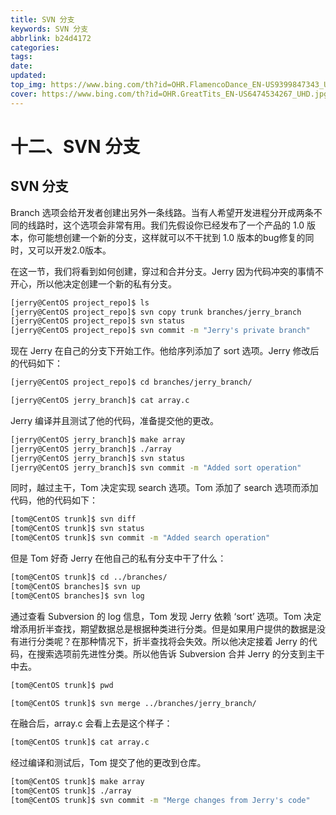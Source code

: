 ```yaml
---
title: SVN 分支
keywords: SVN 分支
abbrlink: b24d4172
categories: 
tags: 
date: 
updated: 
top_img: https://www.bing.com/th?id=OHR.FlamencoDance_EN-US9399847343_UHD.jpg
cover: https://www.bing.com/th?id=OHR.GreatTits_EN-US6474534267_UHD.jpg
--- 
```

# 十二、SVN 分支

## SVN 分支

Branch 选项会给开发者创建出另外一条线路。当有人希望开发进程分开成两条不同的线路时，这个选项会非常有用。我们先假设你已经发布了一个产品的 1.0 版本，你可能想创建一个新的分支，这样就可以不干扰到 1.0 版本的bug修复的同时，又可以开发2.0版本。

在这一节，我们将看到如何创建，穿过和合并分支。Jerry 因为代码冲突的事情不开心，所以他决定创建一个新的私有分支。

```sh
[jerry@CentOS project_repo]$ ls
[jerry@CentOS project_repo]$ svn copy trunk branches/jerry_branch
[jerry@CentOS project_repo]$ svn status
[jerry@CentOS project_repo]$ svn commit -m "Jerry's private branch"
```

现在 Jerry 在自己的分支下开始工作。他给序列添加了 sort 选项。Jerry 修改后的代码如下：

```sh
[jerry@CentOS project_repo]$ cd branches/jerry_branch/

[jerry@CentOS jerry_branch]$ cat array.c 
```

Jerry 编译并且测试了他的代码，准备提交他的更改。

```sh
[jerry@CentOS jerry_branch]$ make array
[jerry@CentOS jerry_branch]$ ./array 
[jerry@CentOS jerry_branch]$ svn status
[jerry@CentOS jerry_branch]$ svn commit -m "Added sort operation"
```

同时，越过主干，Tom 决定实现 search 选项。Tom 添加了 search 选项而添加代码，他的代码如下：

```sh
[tom@CentOS trunk]$ svn diff
[tom@CentOS trunk]$ svn status
[tom@CentOS trunk]$ svn commit -m "Added search operation"
```

但是 Tom 好奇 Jerry 在他自己的私有分支中干了什么：

```sh
[tom@CentOS trunk]$ cd ../branches/
[tom@CentOS branches]$ svn up
[tom@CentOS branches]$ svn log
```

通过查看 Subversion 的 log 信息，Tom 发现 Jerry 依赖 ‘sort’ 选项。Tom 决定增添用折半查找，期望数据总是根据种类进行分类。但是如果用户提供的数据是没有进行分类呢？在那种情况下，折半查找将会失效。所以他决定接着 Jerry 的代码，在搜索选项前先进性分类。所以他告诉 Subversion 合并 Jerry 的分支到主干中去。

```sh
[tom@CentOS trunk]$ pwd

[tom@CentOS trunk]$ svn merge ../branches/jerry_branch/
```

在融合后，array.c 会看上去是这个样子：

```sh
[tom@CentOS trunk]$ cat array.c
```

经过编译和测试后，Tom 提交了他的更改到仓库。

```sh
[tom@CentOS trunk]$ make array
[tom@CentOS trunk]$ ./array 
[tom@CentOS trunk]$ svn commit -m "Merge changes from Jerry's code"
```


